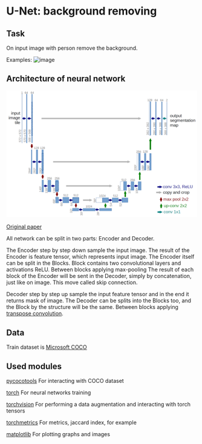 # U-Net: background removing

## Task
On input image with person remove the background.

Examples:
![image](https://user-images.githubusercontent.com/20956901/182188771-60676fd5-27c5-442b-80d2-3a81c49b7add.png)

## Architecture of neural network
![](img/UNet_architecture.png)

[Original paper](https://arxiv.org/abs/1505.04597)

All network can be split in two parts: Encoder and Decoder. 

The Encoder step by step down sample the input image. 
The result of the Encoder is feature tensor, which represents input image.
The Encoder itself can be split in the Blocks. Block contains two convolutional layers and activations ReLU.
Between blocks applying max-pooling
The result of each block of the Encoder will be sent in the Decoder, simply by concatenation, just like on image.
This move called skip connection.


Decoder step by step up sample the input feature tensor and in the end it returns mask of image.
The Decoder can be splits into the Blocks too, and the Block by the structure will be the same.
Between blocks applying 
[transpose convolution](https://towardsdatascience.com/what-is-transposed-convolutional-layer-40e5e6e31c11).

## Data

Train dataset is [Microsoft COCO](https://cocodataset.org/#home)


## Used modules

[pycocotools](https://github.com/cocodataset/cocoapi) For interacting with COCO dataset

[torch](https://pytorch.org/) For neural networks training

[torchvision](https://pytorch.org/vision/stable/index.html) For performing a data augmentation and interacting with torch tensors

[torchmetrics](https://torchmetrics.readthedocs.io/en/stable/) For metrics, jaccard index, for example

[matplotlib](https://matplotlib.org/) For plotting graphs and images
